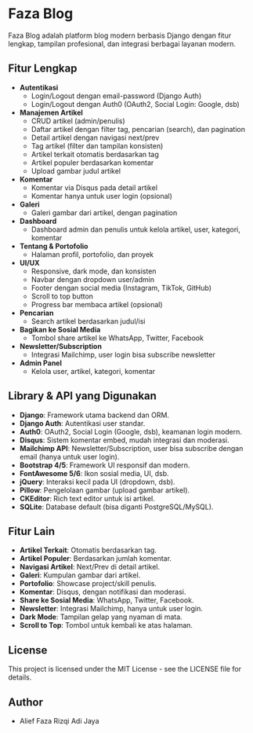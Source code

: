 # Faza Blog

Faza Blog adalah platform blog modern berbasis Django dengan fitur lengkap, tampilan profesional, dan integrasi berbagai layanan modern.

## Fitur Lengkap
- **Autentikasi**
  - Login/Logout dengan email-password (Django Auth)
  - Login/Logout dengan Auth0 (OAuth2, Social Login: Google, dsb)
- **Manajemen Artikel**
  - CRUD artikel (admin/penulis)
  - Daftar artikel dengan filter tag, pencarian (search), dan pagination
  - Detail artikel dengan navigasi next/prev
  - Tag artikel (filter dan tampilan konsisten)
  - Artikel terkait otomatis berdasarkan tag
  - Artikel populer berdasarkan komentar
  - Upload gambar judul artikel
- **Komentar**
  - Komentar via Disqus pada detail artikel
  - Komentar hanya untuk user login (opsional)
- **Galeri**
  - Galeri gambar dari artikel, dengan pagination
- **Dashboard**
  - Dashboard admin dan penulis untuk kelola artikel, user, kategori, komentar
- **Tentang & Portofolio**
  - Halaman profil, portofolio, dan proyek
- **UI/UX**
  - Responsive, dark mode, dan konsisten
  - Navbar dengan dropdown user/admin
  - Footer dengan social media (Instagram, TikTok, GitHub)
  - Scroll to top button
  - Progress bar membaca artikel (opsional)
- **Pencarian**
  - Search artikel berdasarkan judul/isi
- **Bagikan ke Sosial Media**
  - Tombol share artikel ke WhatsApp, Twitter, Facebook
- **Newsletter/Subscription**
  - Integrasi Mailchimp, user login bisa subscribe newsletter
- **Admin Panel**
  - Kelola user, artikel, kategori, komentar

## Library & API yang Digunakan
- **Django**: Framework utama backend dan ORM.
- **Django Auth**: Autentikasi user standar.
- **Auth0**: OAuth2, Social Login (Google, dsb), keamanan login modern.
- **Disqus**: Sistem komentar embed, mudah integrasi dan moderasi.
- **Mailchimp API**: Newsletter/Subscription, user bisa subscribe dengan email (hanya untuk user login).
- **Bootstrap 4/5**: Framework UI responsif dan modern.
- **FontAwesome 5/6**: Ikon sosial media, UI, dsb.
- **jQuery**: Interaksi kecil pada UI (dropdown, dsb).
- **Pillow**: Pengelolaan gambar (upload gambar artikel).
- **CKEditor**: Rich text editor untuk isi artikel.
- **SQLite**: Database default (bisa diganti PostgreSQL/MySQL).

## Fitur Lain
- **Artikel Terkait**: Otomatis berdasarkan tag.
- **Artikel Populer**: Berdasarkan jumlah komentar.
- **Navigasi Artikel**: Next/Prev di detail artikel.
- **Galeri**: Kumpulan gambar dari artikel.
- **Portofolio**: Showcase project/skill penulis.
- **Komentar**: Disqus, dengan notifikasi dan moderasi.
- **Share ke Sosial Media**: WhatsApp, Twitter, Facebook.
- **Newsletter**: Integrasi Mailchimp, hanya untuk user login.
- **Dark Mode**: Tampilan gelap yang nyaman di mata.
- **Scroll to Top**: Tombol untuk kembali ke atas halaman.

## License

This project is licensed under the MIT License - see the LICENSE file for details.

## Author

- Alief Faza Rizqi Adi Jaya
